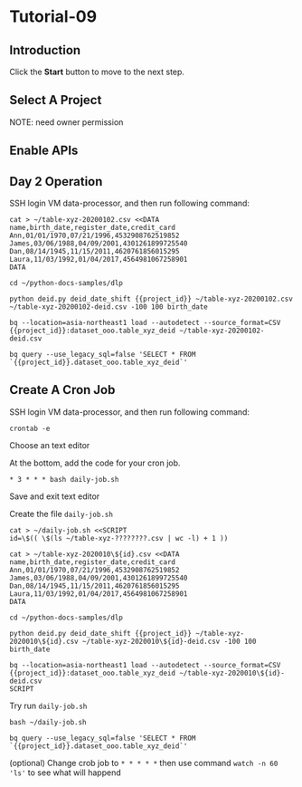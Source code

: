 # Tutorial-09

## Introduction

<walkthrough-tutorial-duration duration="30"></walkthrough-tutorial-duration>

Click the **Start** button to move to the next step.

## Select A Project

<walkthrough-project-setup></walkthrough-project-setup>

<walkthrough-footnote>NOTE: need owner permission</walkthrough-footnote>

## Enable APIs

<walkthrough-enable-apis apis="compute.googleapis.com,iam.googleapis.com,iamcredentials.googleapis.com,dlp.googleapis.com,bigquery.googleapis.com,bigquerystorage.googleapis.com,bigquerydatatransfer.googleapis.com,storage-component.googleapis.com,storage-api.googleapis.com"></walkthrough-enable-apis>

## Day 2 Operation

SSH login VM data-processor, and then run following command: 

```
cat > ~/table-xyz-20200102.csv <<DATA
name,birth_date,register_date,credit_card
Ann,01/01/1970,07/21/1996,4532908762519852
James,03/06/1988,04/09/2001,4301261899725540
Dan,08/14/1945,11/15/2011,4620761856015295
Laura,11/03/1992,01/04/2017,4564981067258901
DATA
```
```
cd ~/python-docs-samples/dlp
```
```
python deid.py deid_date_shift {{project_id}} ~/table-xyz-20200102.csv ~/table-xyz-20200102-deid.csv -100 100 birth_date
```
```
bq --location=asia-northeast1 load --autodetect --source_format=CSV {{project_id}}:dataset_ooo.table_xyz_deid ~/table-xyz-20200102-deid.csv
```
```
bq query --use_legacy_sql=false 'SELECT * FROM `{{project_id}}.dataset_ooo.table_xyz_deid`'
```

## Create A Cron Job

SSH login VM data-processor, and then run following command:

```
crontab -e
```

Choose an text editor

At the bottom, add the code for your cron job.

```
* 3 * * * bash daily-job.sh
```

Save and exit text editor

Create the file `daily-job.sh`

```
cat > ~/daily-job.sh <<SCRIPT
id=\$(( \$(ls ~/table-xyz-????????.csv | wc -l) + 1 ))

cat > ~/table-xyz-2020010\${id}.csv <<DATA
name,birth_date,register_date,credit_card
Ann,01/01/1970,07/21/1996,4532908762519852
James,03/06/1988,04/09/2001,4301261899725540
Dan,08/14/1945,11/15/2011,4620761856015295
Laura,11/03/1992,01/04/2017,4564981067258901
DATA

cd ~/python-docs-samples/dlp

python deid.py deid_date_shift {{project_id}} ~/table-xyz-2020010\${id}.csv ~/table-xyz-2020010\${id}-deid.csv -100 100 birth_date

bq --location=asia-northeast1 load --autodetect --source_format=CSV {{project_id}}:dataset_ooo.table_xyz_deid ~/table-xyz-2020010\${id}-deid.csv
SCRIPT
```

Try run `daily-job.sh`

```
bash ~/daily-job.sh
```
```
bq query --use_legacy_sql=false 'SELECT * FROM `{{project_id}}.dataset_ooo.table_xyz_deid`'
```

(optional) Change crob job to `* * * * *` then use command `watch -n 60 'ls'` to see what will happend
